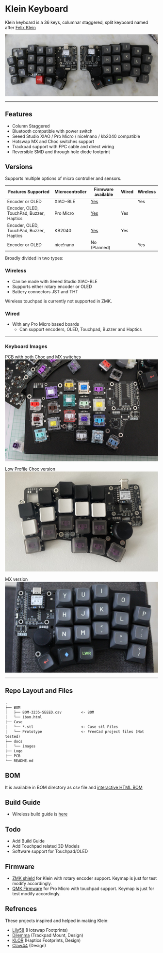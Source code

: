 # Klein Keyboard

Klein keyboard is a 36 keys, columnar staggered, split keyboard named after [Felix Klein](https://en.wikipedia.org/wiki/Felix_Klein)

![Klein ](/docs/images/1.JPG)

---

## Features

- Column Staggered
- Bluetooth compatible with power switch
- Seeed Studio XIAO / Pro Micro / nice!nano / kb2040 compatible
- Hotswap MX and Choc switches support
- Trackpad support with FPC cable and direct wiring
- Reversible SMD and through hole diode footprint

## Versions

Supports multiple options of micro controller and sensors.

| Features Supported                       | Microcontroller | Firmware available                         | Wired | Wireless |
| ---------------------------------------- | --------------- | ------------------------------------------ | ----- | -------- |
| Encoder or OLED                          | XIAO-BLE        | [Yes](https://github.com/snsten/Klein-zmk) |       | Yes      |
| Encoder, OLED, TouchPad, Buzzer, Haptics | Pro Micro       | [Yes](https://github.com/snsten/Klein-qmk) | Yes   |          |
| Encoder, OLED, TouchPad, Buzzer, Haptics | KB2040          | [Yes](https://github.com/snsten/Klein-qmk) | Yes   |          |
| Encoder or OLED                          | nice!nano       | No (Planned)                               |       | Yes      |

Broadly divided in two types:

### Wireless

- Can be made with Seeed Studio XIAO-BLE
- Supports either rotary encoder or OLED
- Battery connectors JST and THT

Wireless touchpad is currently not supported in ZMK.

### Wired

- With any Pro Micro based boards
  - Can support encoders, OLED, Touchpad, Buzzer and Haptics

---

### Keyboard Images

PCB with both Choc and MX switches
![Klein Choc Switches](/docs/images/Choc_switch.JPG)

Low Profile Choc version
![Klein MX Choc Switches](/docs/images/ChocBuild.JPG)

MX version
![Klein MX Choc Switches](/docs/images/MXBuild.JPG)

---

## Repo Layout and Files

```
.
├── BOM
│   ├── BOM-3235-SEEED.csv         <- BOM
│   └── ibom.html
├── Case
│   └── *.stl                      <- Case stl Files
│   └── Prototype                  <- FreeCad project files (Not tested)
├── docs
│   └── images
├── Logo
├── PCB
└── README.md
```

## BOM

It is available in BOM directory as csv file and [interactive HTML BOM](https://htmlpreview.github.io/?https://github.com/snsten/Klein/blob/main/BOM/ibom.html)

## Build Guide

- Wireless build guide is [here](https://github.com/snsten/Klein/blob/main/docs/buildguides/buildguide_wireless.md)

## Todo

- Add Build Guide
- Add Touchpad related 3D Models
- Software support for Touchpad/OLED

## Firmware

- [ZMK shield](https://github.com/snsten/Klein-zmk) for Klein with rotary encoder support. Keymap is just for test modify accordingly.
- [QMK Firmware](https://github.com/snsten/qmk_firmware) for Pro Micro with touchpad support. Keymap is just for test modify accordingly.

## Refrences

These projects inspired and helped in making Klein:

- [Lily58](https://github.com/kata0510/Lily58) (Hotswap Footprints)
- [Dilemma](https://github.com/Bastardkb/dilemma) (Trackpad Mount, Design)
- [KLOR](https://github.com/GEIGEIGEIST/KLOR) (Haptics Footprints, Design)
- [Claw44](https://github.com/yfuku/claw44) (Design)
